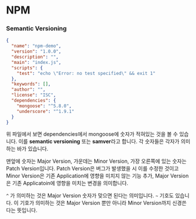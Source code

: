 # NPM

### Semantic Versioning

```json
{
  "name": "npm-demo",
  "version": "1.0.0",
  "description": "",
  "main": "index.js",
  "scripts": {
    "test": "echo \"Error: no test specified\" && exit 1"
  },
  "keywords": [],
  "author": "",
  "license": "ISC",
  "dependencies": {
    "mongoose": "^5.8.0",
    "underscore": "^1.9.1"
  }
}
```

위 파일에서 보면 dependencies에서 mongoose에 숫자가 적혀있는 것을 볼 수 있습니다. 이를 **semantic versioning** 또는 **samver**라고 합니다. 각 숫자들은 각자가 의미하는 바가 있습니다.

맨앞에 숫자는 Major Version, 가운데는 Minor Version, 가장 오른쪽에 있는 숫자는 Patch Version입니다. Patch Version은 버그가 발생했을 시 이를 수정한 것이고 Minor Version은 기존 Application에 영향을 미치지 않는 기능 추가, Major Version은 기존 Applicatoin에 영향을 미치는 변경을 의미합니다. 

`^` 가 의미하는 것은 Major Version 숫자가 맞으면 된다는 의미입니다. `~` 기호도 있습니다. 이 기호가 의미하는 것은 Major Version 뿐만 아니라 Minor Version까지 신경쓴다는 뜻입니다.